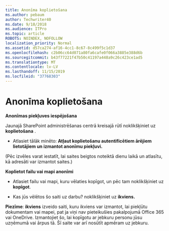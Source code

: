 ```yaml
---
title: Anonīma koplietošana
ms.author: pebaum
author: Techwriter40
ms.date: 9/18/2018
ms.audience: ITPro
ms.topic: article
ROBOTS: NOINDEX, NOFOLLOW
localization_priority: Normal
ms.assetid: d57ca274-af16-4cc1-8c67-8c499f5c1d37
ms.openlocfilehash: c2b06cc64d071a80fa6cafe0f066a3885e388d6b
ms.sourcegitcommit: b43f77221f47b50c41197a448a9c26c423ce1ad5
ms.translationtype: MT
ms.contentlocale: lv-LV
ms.lasthandoff: 11/15/2019
ms.locfileid: "37768303"
---
```

# <a name="anonymous-sharing"></a>Anonīma koplietošana

 **Anonīmas piekļuves iespējošana**
  
Jaunajā SharePoint administrēšanas centrā kreisajā rūtī noklikšķiniet uz **koplietošana** . 
  
- Atlasiet tālāk minēto: **Atļaut koplietošanu autentificētiem ārējiem lietotājiem un izmantot anonīmu piekļuvi.**
  
(Pēc izvēles varat iestatīt, lai saites beigtos noteiktā dienu laikā un atlasītu, kā adresāti var izmantot saites.)
    
 **Koplietot failu vai mapi anonīmi**
  
- Atlasiet failu vai mapi, kuru vēlaties kopīgot, un pēc tam noklikšķiniet uz **kopīgot**. 
    
- Kas jūs vēlētos šo saiti uz darbu? noklikšķiniet uz **ikviens.**
  
 **Piezīme**: **ikviens** izveido saiti, kuru ikviens var izmantot, lai piekļūtu dokumentam vai mapei, pat ja viņi nav pieteikušies pakalpojumā Office 365 vai OneDrive. Izmantojiet šo, lai kopīgotu ar jebkuru personu jūsu uzņēmumā vai ārpus tā. Šī saite var arī nosūtīt apmēram uz jebkuru. 
    

